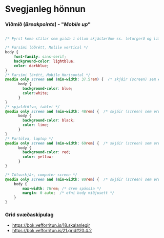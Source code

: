 # Svegjanleg hönnun

### Viðmið (_Breakpoints_) - "_Mobile up_"

```CSS

/* Fyrst koma stílar sem gilda í öllum skjástærðum ss. leturgerð og litir */

/* Farsími lóðrétt, Molile vertical */
body {
	font-family: sans-serif;
	background-color: lightblue;
	color: darkblue;
}
/* Farsími lárétt, Mobile Horisontal */
@media only screen and (min-width: 37.5rem) {  /* skjáir (screen) sem eru stærri en 600px */
	  body {
		background-color: blue;
		color:white;
	  }
} 
/* spjaldtölva, tablet */
@media only screen and (min-width: 48rem) {  /* skjáir (screen) sem eru stærri en 768px */
	  body {
		background-color: black;
		color: lime;
	  }
}
/* Fartölva, laptop */
@media only screen and (min-width: 60rem) {  /* skjáir (screen) sem eru stærri en 960px */
	  body {
		background-color: red;
		color: yellow;
	  }
}

/* Tölvuskjár, computer screen */
@media only screen and (min-width: 80rem) {  /* skjáir (screen) sem eru stærri en 1280px */
	body {
		max-width: 76rem; /* 4rem spássía */
		margin: 0 auto;  /* efni body miðjusett */ 
	}
}

``` 

### Grid svæðaskipulag

- https://bok.vefforritun.is/18.skalanlegir
- https://bok.vefforritun.is/21.grid#20.4.2

